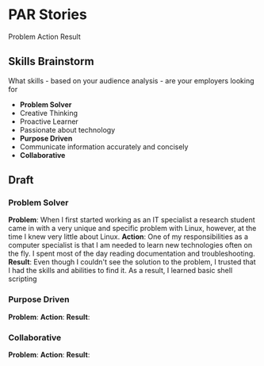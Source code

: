 # PAR Stories
Problem Action Result

## Skills Brainstorm
What skills - based on your audience analysis - are your employers looking for
- **Problem Solver**
- Creative Thinking
- Proactive Learner
- Passionate about technology
- **Purpose Driven**
- Communicate information accurately and concisely
- **Collaborative**

## Draft
### Problem Solver
**Problem**: When I first started working as an IT specialist a research student came in with a very unique and specific problem with Linux, however, at the time I knew very little about Linux.
**Action**: One of my responsibilities as a computer specialist is that I am needed to learn new technologies often on the fly. I spent most of the day reading documentation and troubleshooting.  
**Result**: Even though I couldn't see the solution to the problem, I trusted that I had the skills and abilities to find it. As a result, I learned basic shell scripting 
### Purpose Driven
**Problem**: 
**Action**:
**Result**:
### Collaborative
**Problem**: 
**Action**:
**Result**: